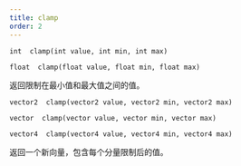 ```yaml
---
title: clamp
order: 2
---
```

`int  clamp(int value, int min, int max)`

`float  clamp(float value, float min, float max)`

返回限制在最小值和最大值之间的值。

`vector2  clamp(vector2 value, vector2 min, vector2 max)`

`vector  clamp(vector value, vector min, vector max)`

`vector4  clamp(vector4 value, vector4 min, vector4 max)`

返回一个新向量，包含每个分量限制后的值。